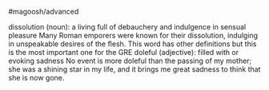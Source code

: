 #magoosh/advanced

dissolution (noun): a living full of debauchery and indulgence in sensual pleasure 
Many Roman emporers were known for their dissolution, indulging in unspeakable desires of the flesh. 
This word has other definitions but this is the most important one for the GRE 
doleful (adjective): filled with or evoking sadness 
No event is more doleful than the passing of my mother; she was a shining star in my life, and it brings 
me great sadness to think that she is now gone. 
